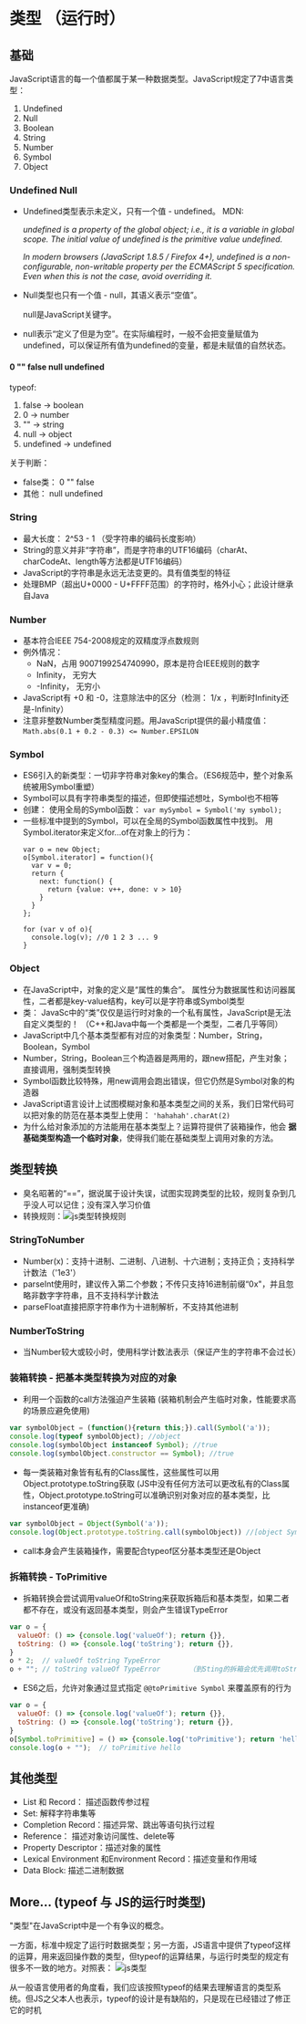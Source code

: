 # 类型 （运行时）

## 基础
JavaScript语言的每一个值都属于某一种数据类型。JavaScript规定了7中语言类型：
1. Undefined
2. Null
3. Boolean
4. String
5. Number
6. Symbol
7. Object

### Undefined Null
* Undefined类型表示未定义，只有一个值 - undefined。 MDN:

  _undefined is a property of the global object; i.e., it is a variable in global scope. The initial value of undefined is the primitive value undefined._

  _In modern browsers (JavaScript 1.8.5 / Firefox 4+), undefined is a non-configurable, non-writable property per the ECMAScript 5 specification. Even when this is not the case, avoid overriding it._

* Null类型也只有一个值 - null，其语义表示“空值”。

  null是JavaScript关键字。

* null表示“定义了但是为空”。在实际编程时，一般不会把变量赋值为undefined，可以保证所有值为undefined的变量，都是未赋值的自然状态。

#### 0 "" false null undefined
typeof:
1. false -> boolean
2. 0 -> number
3. "" -> string
4. null -> object
5. undefined -> undefined

关于判断：
* false类： 0 "" false
* 其他： null undefined

### String  
* 最大长度： 2^53 - 1 （受字符串的编码长度影响）
* String的意义并非“字符串”，而是字符串的UTF16编码（charAt、charCodeAt、length等方法都是UTF16编码）
* JavaScript的字符串是永远无法变更的。具有值类型的特征
* 处理BMP（超出U+0000 - U+FFFF范围）的字符时，格外小心；此设计继承自Java

### Number
* 基本符合IEEE 754-2008规定的双精度浮点数规则
* 例外情况：
  * NaN，占用 9007199254740990，原本是符合IEEE规则的数字
  * Infinity， 无穷大
  * -Infinity， 无穷小
* JavaScript有 +0 和 -0，注意除法中的区分（检测： 1/x ，判断时Infinity还是-Infinity）
* 注意非整数Number类型精度问题。用JavaScript提供的最小精度值： ```Math.abs(0.1 + 0.2 - 0.3) <= Number.EPSILON```

### Symbol 
* ES6引入的新类型：一切非字符串对象key的集合。（ES6规范中，整个对象系统被用Symbol重塑）
* Symbol可以具有字符串类型的描述，但即使描述想吐，Symbol也不相等
* 创建： 使用全局的Symbol函数： ```var mySymbol = Symbol('my symbol);```
* 一些标准中提到的Symbol，可以在全局的Symbol函数属性中找到。 用Symbol.iterator来定义for...of在对象上的行为：
  ```
  var o = new Object;
  o[Symbol.iterator] = function(){
    var v = 0;
    return {
      next: function() {
        return {value: v++, done: v > 10}
      }
    }
  };

  for (var v of o){
    console.log(v); //0 1 2 3 ... 9
  }
  ```

### Object
* 在JavaScript中，对象的定义是“属性的集合”。 属性分为数据属性和访问器属性，二者都是key-value结构，key可以是字符串或Symbol类型
* 类： JavaSc中的“类”仅仅是运行时对象的一个私有属性，JavaScript是无法自定义类型的！ （C++和Java中每一个类都是一个类型，二者几乎等同）
* JavaScript中几个基本类型都有对应的对象类型：Number，String，Boolean，Symbol
* Number，String，Boolean三个构造器是两用的，跟new搭配，产生对象；直接调用，强制类型转换
* Symbol函数比较特殊，用new调用会跑出错误，但它仍然是Symbol对象的构造器
* JavaScript语言设计上试图模糊对象和基本类型之间的关系，我们日常代码可以把对象的防范在基本类型上使用： ```'hahahah'.charAt(2)```
* 为什么给对象添加的方法能用在基本类型上？运算符提供了装箱操作，他会 __据基础类型构造一个临时对象__，使得我们能在基础类型上调用对象的方法。

## 类型转换
* 臭名昭著的“==”，据说属于设计失误，试图实现跨类型的比较，规则复杂到几乎没人可以记住；没有深入学习价值
* 转换规则：![js类型转换规则](../img/js/type_cast.jpeg)

### StringToNumber
* Number(x)：支持十进制、二进制、八进制、十六进制；支持正负；支持科学计数法（'1e3'）
* parseInt使用时，建议传入第二个参数；不传只支持16进制前缀“0x"，并且忽略非数字字符串，且不支持科学计数法
* parseFloat直接把原字符串作为十进制解析，不支持其他进制

### NumberToString
* 当Number较大或较小时，使用科学计数法表示（保证产生的字符串不会过长）

### 装箱转换 - 把基本类型转换为对应的对象
* 利用一个函数的call方法强迫产生装箱 (装箱机制会产生临时对象，性能要求高的场景应避免使用)
```js
var symbolObject = (function(){return this;}).call(Symbol('a'));
console.log(typeof symbolObject); //object
console.log(symbolObject instanceof Symbol); //true
console.log(symbolObject.constructor == Symbol); //true
```
* 每一类装箱对象皆有私有的Class属性，这些属性可以用Object.prototype.toString获取 (JS中没有任何方法可以更改私有的Class属性，Object.prototype.toString可以准确识别对象对应的基本类型，比instanceof更准确)
```js
var symbolObject = Object(Symbol('a'));
console.log(Object.prototype.toString.call(symbolObject)) //[object Symbol]
```
* call本身会产生装箱操作，需要配合typeof区分基本类型还是Object

### 拆箱转换 - ToPrimitive
* 拆箱转换会尝试调用valueOf和toString来获取拆箱后和基本类型，如果二者都不存在，或没有返回基本类型，则会产生错误TypeError
```js
var o = {
  valueOf: () => {console.log('valueOf'); return {}},
  toString: () => {console.log('toString'); return {}},
}
o * 2;  // valueOf toString TypeError
o + ""; // toString valueOf TypeError       （到Sting的拆箱会优先调用toString）
```
* ES6之后，允许对象通过显式指定 ```@@toPrimitive Symbol``` 来覆盖原有的行为
```js
var o = {
  valueOf: () => {console.log('valueOf'); return {}},
  toString: () => {console.log('toString'); return {}},
}
o[Symbol.toPrimitive] = () => {console.log('toPrimitive'); return 'hello'}
console.log(o + "");  // toPrimitive hello
```

## 其他类型
* List 和 Record： 描述函数传参过程
* Set: 解释字符串集等
* Completion Record：描述异常、跳出等语句执行过程
* Reference： 描述对象访问属性、delete等
* Property Descriptor：描述对象的属性
* Lexical Environment 和Environment Record：描述变量和作用域
* Data Block: 描述二进制数据


## More... (typeof 与 JS的运行时类型)
"类型"在JavaScript中是一个有争议的概念。

一方面，标准中规定了运行时数据类型；另一方面，JS语言中提供了typeof这样的运算，用来返回操作数的类型，但typeof的运算结果，与运行时类型的规定有很多不一致的地方。对照表：
![js类型](../img/js/type.jpeg)

从一般语言使用者的角度看，我们应该按照typeof的结果去理解语言的类型系统。但JS之父本人也表示，typeof的设计是有缺陷的，只是现在已经错过了修正它的时机 